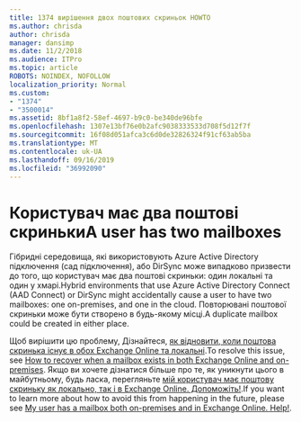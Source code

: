 ```yaml
---
title: 1374 вирішення двох поштових скриньок HOWTO
ms.author: chrisda
author: chrisda
manager: dansimp
ms.date: 11/2/2018
ms.audience: ITPro
ms.topic: article
ROBOTS: NOINDEX, NOFOLLOW
localization_priority: Normal
ms.custom:
- "1374"
- "3500014"
ms.assetid: 8bf1a8f2-58ef-4697-b9c0-be340de96bfe
ms.openlocfilehash: 1307e13bf76e0b2afc9038333533d708f5d12f7f
ms.sourcegitcommit: 16f08d051afca3c6d0de32826324f91cf63ab5ba
ms.translationtype: MT
ms.contentlocale: uk-UA
ms.lasthandoff: 09/16/2019
ms.locfileid: "36992090"
---
```

# <a name="a-user-has-two-mailboxes"></a><span data-ttu-id="53b98-102">Користувач має два поштові скриньки</span><span class="sxs-lookup"><span data-stu-id="53b98-102">A user has two mailboxes</span></span>

<span data-ttu-id="53b98-103">Гібридні середовища, які використовують Azure Active Directory підключення (сад підключення), або DirSync може випадково призвести до того, що користувач має два поштові скриньки: один локальні та один у хмарі.</span><span class="sxs-lookup"><span data-stu-id="53b98-103">Hybrid environments that use Azure Active Directory Connect (AAD Connect) or DirSync might accidentally cause a user to have two mailboxes: one on-premises, and one in the cloud.</span></span> <span data-ttu-id="53b98-104">Повторювані поштової скриньки може бути створено в будь-якому місці.</span><span class="sxs-lookup"><span data-stu-id="53b98-104">A duplicate mailbox could be created in either place.</span></span>

<span data-ttu-id="53b98-105">Щоб вирішити цю проблему, Дізнайтеся, [як відновити, коли поштова скринька існує в обох Exchange Online та локальні](https://docs.microsoft.com/en-us/exchange/troubleshoot/move-mailboxes/mailbox-exists-exo-onpremises).</span><span class="sxs-lookup"><span data-stu-id="53b98-105">To resolve this issue, see [How to recover when a mailbox exists in both Exchange Online and on-premises](https://docs.microsoft.com/en-us/exchange/troubleshoot/move-mailboxes/mailbox-exists-exo-onpremises).</span></span> <span data-ttu-id="53b98-106">Якщо ви хочете дізнатися більше про те, як уникнути цього в майбутньому, будь ласка, перегляньте [мій користувач має поштову скриньку як локально, так і в Exchange Online. Допоможіть!](https://techcommunity.microsoft.com/t5/Exchange-Team-Blog/My-user-has-a-mailbox-both-on-premises-and-in-Exchange-Online/ba-p/846809).</span><span class="sxs-lookup"><span data-stu-id="53b98-106">If you want to learn more about how to avoid this from happening in the future, please see [My user has a mailbox both on-premises and in Exchange Online. Help!](https://techcommunity.microsoft.com/t5/Exchange-Team-Blog/My-user-has-a-mailbox-both-on-premises-and-in-Exchange-Online/ba-p/846809).</span></span>

